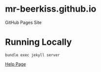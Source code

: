 # mr-beerkiss.github.io
GitHub Pages Site

# Running Locally #

`bundle exec jekyll server`

[Help Page](https://help.github.com/articles/using-jekyll-with-pages/ "Help Page")
